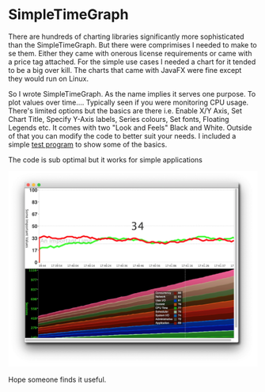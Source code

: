 # SimpleTimeGraph
There are hundreds of charting libraries significantly more sophisticated than the SimpleTimeGraph. But there were comprimises I needed to make to se them. Either they came with onerous license requirements or came with a price tag attached. For the simple use cases I needed a chart for it tended to be a big over kill. The charts that came with JavaFX were fine except they would run on Linux.

So I wrote SimpleTimeGraph. As the name implies it serves one purpose. To plot values over time.... Typically seen if you were monitoring CPU usage. There's limited options but the basics are there i.e. Enable X/Y Axis, Set Chart Title, Specify Y-Axis labels, Series colours, Set fonts, Floating Legends etc. It comes with two "Look and Feels" Black and White. Outside of that you can modify the code to better suit your needs. I included a simple [test program](https://github.com/domgiles/SimpleTimeGraph/blob/master/src/com/dom/util/graphs/GraphTestFrame.java) to show some of the basics.

The code is sub optimal but it works for simple applications

![SimpleTimeGraph](https://github.com/domgiles/SimpleTimeGraph/blob/master/img/SimpleTimeGraph.png)

Hope someone finds it useful.
